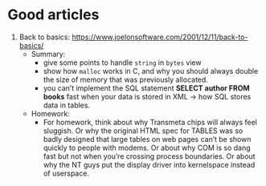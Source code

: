 # Good articles
1. Back to basics: https://www.joelonsoftware.com/2001/12/11/back-to-basics/
	- Summary: 
		- give some points to handle `string` in `bytes` view
		- show how `malloc` works in C, and why you should always double the size of memory that was previously allocated.
		- you can’t implement the SQL statement **SELECT author FROM books** fast when your data is stored in XML -> how SQL stores data in tables.
	- Homework:
		- For homework, think about why Transmeta chips will always feel sluggish. Or why the original HTML spec for TABLES was so badly designed that large tables on web pages can’t be shown quickly to people with modems. Or about why COM is so dang fast but not when you’re crossing process boundaries. Or about why the NT guys put the display driver into kernelspace instead of userspace.